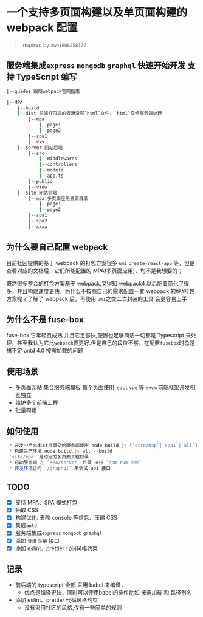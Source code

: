 # 一个支持多页面构建以及单页面构建的 webpack 配置

> Inspired by `zwh1666258377`

## 服务端集成`express` `mongodb` `graphql` 快速开始开发 支持 TypeScript 编写

```bash
|--guides 跟随webpack官网指南

|--MPA
    |--build
    |--dist 前端打包后的资源没有`html`文件，`html`交给服务端处理
        |--mpa
            |--page1
            |--page2
        |--spa1
        |--xxx
    |--server 网站后端
        |--src
            |--middlewares
            |--controllers
            |--models
            |--app.ts
        |--public
        |--view
    |--site 网站前端
        |--mpa 多页面应用资源目录
            |--page1
            |--page2
        |--spa1
        |--spa2
        |--xxxx
```

## 为什么要自己配置 webpack

目前社区提供的基于 webpack 的打包方案很多 `umi` `create-react-app` 等，但是查看对应的文档后，它们所能配置的 MPA(多页面应用)，均不是我想要的；

既然很多整合的打包方案基于 webpack,又得知 webpack4 以后配置简化了很多，并且构建速度更快，为什么不按照自己的需求配置一套 webpack 的`MPA`打包方案呢？了解了 webpack 后，再使用 `umi`之类二次封装的工具 会更容易上手

## 为什么不是 fuse-box

fuse-box 它年轻且成熟 并且它足够快,配置也足够简洁一切都是 Typescript 来处理，甚至我认为它比`webpack`要更好.但是自己的段位不够，在配置`fusebox`时总是搞不定 antd 4.0 按需加载的问题

## 使用场景

- 多页面网站 集合服务端模板 每个页面使用`react` `vue` 等 `mvvm` 前端框架开发相互独立
- 维护多个前端工程
- 批量构建

## 如何使用

```js
 * 开发中产出dist目录交给服务端使用 node build.js [`site/map`|`spa1`|`all`]  --watch
 * 构建生产环境 node build.js all --build
 'site/mpa' 是约定的多页面工程目录
 * 启动服务端 在 `MPA/server` 目录 执行 `npm run dev`
 * 开发环境访问 `/graphql` 来调试 api 接口
```

## TODO

- [x] 支持 MPA、SPA 模式打包
- [x] 抽取 CSS
- [x] 构建优化: 去除 console 等信息、压缩 CSS
- [x] 集成`antd`
- [x] 服务端集成`express` `mongodb` `graphql`
- [x] 添加 `登录` `注册` 接口
- [x] 添加 eslint、prettier 代码风格约束

## 记录
- 前后端的 typescript 全部 采用 babel 来编译，
  + 优点是编译更快，同时可以使用babel的插件比如 按需加载 和 路径别名 
- 添加 eslint、prettier 代码风格约束 
  + 没有采用社区的风格,仅有一些简单的规则

